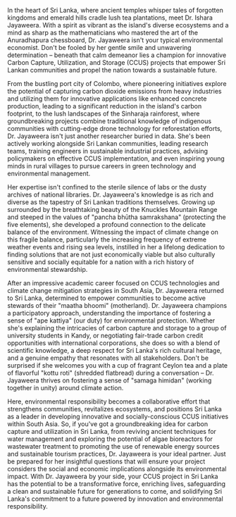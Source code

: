 In the heart of Sri Lanka, where ancient temples whisper tales of forgotten kingdoms and emerald hills cradle lush tea plantations, meet Dr. Ishara Jayaweera. With a spirit as vibrant as the island's diverse ecosystems and a mind as sharp as the mathematicians who mastered the art of the Anuradhapura chessboard, Dr. Jayaweera isn't your typical environmental economist. Don't be fooled by her gentle smile and unwavering determination – beneath that calm demeanor lies a champion for innovative Carbon Capture, Utilization, and Storage (CCUS) projects that empower Sri Lankan communities and propel the nation towards a sustainable future. 

From the bustling port city of Colombo, where pioneering initiatives explore the potential of capturing carbon dioxide emissions from heavy industries and utilizing them for innovative applications like enhanced concrete production, leading to a significant reduction in the island's carbon footprint, to the lush landscapes of the Sinharaja rainforest, where groundbreaking projects combine traditional knowledge of indigenous communities with cutting-edge drone technology for reforestation efforts, Dr. Jayaweera isn't just another researcher buried in data. She's been actively working alongside Sri Lankan communities, leading research teams, training engineers in sustainable industrial practices, advising policymakers on effective CCUS implementation, and even inspiring young minds in rural villages to pursue careers in green technology and environmental management.

Her expertise isn't confined to the sterile silence of labs or the dusty archives of national libraries. Dr. Jayaweera's knowledge is as rich and diverse as the tapestry of Sri Lankan traditions themselves. Growing up surrounded by the breathtaking beauty of the Knuckles Mountain Range and steeped in the values of "pancha bhūtha samrakshana" (protecting the five elements), she developed a profound connection to the delicate balance of the environment. Witnessing the impact of climate change on this fragile balance, particularly the increasing frequency of extreme weather events and rising sea levels, instilled in her a lifelong dedication to finding solutions that are not just economically viable but also culturally sensitive and socially equitable for a nation with a rich history of environmental stewardship.

After an impressive academic career focused on CCUS technologies and climate change mitigation strategies in South Asia, Dr. Jayaweera returned to Sri Lanka, determined to empower communities to become active stewards of their "maatha bhoomi" (motherland). Dr. Jayaweera champions a participatory approach, understanding the importance of fostering a sense of "ape kattiya" (our duty) for environmental protection. Whether she's explaining the intricacies of carbon capture and storage to a group of university students in Kandy, or negotiating fair-trade carbon credit opportunities with international corporations, she does so with a blend of scientific knowledge, a deep respect for Sri Lanka's rich cultural heritage, and a genuine empathy that resonates with all stakeholders. Don't be surprised if she welcomes you with a cup of fragrant Ceylon tea and a plate of flavorful "kottu roti" (shredded flatbread) during a conversation – Dr. Jayaweera thrives on fostering a sense of "samaga himidan" (working together in unity) around climate action. 

Here, environmental responsibility becomes a collaborative effort that strengthens communities, revitalizes ecosystems, and positions Sri Lanka as a leader in developing innovative and socially-conscious CCUS initiatives within South Asia. So, if you've got a groundbreaking idea for carbon capture and utilization in Sri Lanka, from reviving ancient techniques for water management and exploring the potential of algae bioreactors for wastewater treatment to promoting the use of renewable energy sources and sustainable tourism practices, Dr. Jayaweera is your ideal partner. Just be prepared for her insightful questions that will ensure your project considers the social and economic implications alongside its environmental impact. With Dr. Jayaweera by your side, your CCUS project in Sri Lanka has the potential to be a transformative force, enriching lives, safeguarding a clean and sustainable future for generations to come, and solidifying Sri Lanka's commitment to a future powered by innovation and environmental responsibility. 
